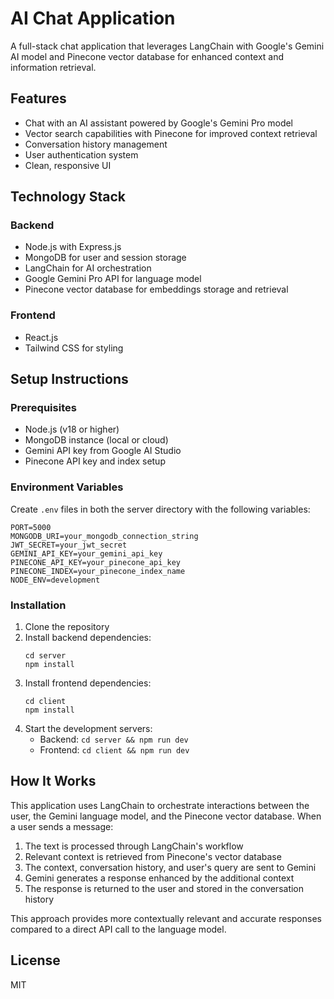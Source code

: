 # AI Chat Application

A full-stack chat application that leverages LangChain with Google's Gemini AI model and Pinecone vector database for enhanced context and information retrieval.

## Features

- Chat with an AI assistant powered by Google's Gemini Pro model
- Vector search capabilities with Pinecone for improved context retrieval
- Conversation history management
- User authentication system
- Clean, responsive UI

## Technology Stack

### Backend
- Node.js with Express.js
- MongoDB for user and session storage
- LangChain for AI orchestration
- Google Gemini Pro API for language model
- Pinecone vector database for embeddings storage and retrieval

### Frontend
- React.js
- Tailwind CSS for styling

## Setup Instructions

### Prerequisites
- Node.js (v18 or higher)
- MongoDB instance (local or cloud)
- Gemini API key from Google AI Studio
- Pinecone API key and index setup

### Environment Variables
Create `.env` files in both the server directory with the following variables:

```
PORT=5000
MONGODB_URI=your_mongodb_connection_string
JWT_SECRET=your_jwt_secret
GEMINI_API_KEY=your_gemini_api_key
PINECONE_API_KEY=your_pinecone_api_key
PINECONE_INDEX=your_pinecone_index_name
NODE_ENV=development
```

### Installation

1. Clone the repository
2. Install backend dependencies:
   ```
   cd server
   npm install
   ```
3. Install frontend dependencies:
   ```
   cd client
   npm install
   ```
4. Start the development servers:
   - Backend: `cd server && npm run dev`
   - Frontend: `cd client && npm run dev`

## How It Works

This application uses LangChain to orchestrate interactions between the user, the Gemini language model, and the Pinecone vector database. When a user sends a message:

1. The text is processed through LangChain's workflow
2. Relevant context is retrieved from Pinecone's vector database
3. The context, conversation history, and user's query are sent to Gemini
4. Gemini generates a response enhanced by the additional context
5. The response is returned to the user and stored in the conversation history

This approach provides more contextually relevant and accurate responses compared to a direct API call to the language model.

## License

MIT

